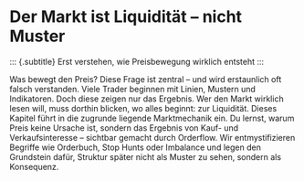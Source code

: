 # Der Markt ist Liquidität – nicht Muster
::: {.subtitle}
Erst verstehen, wie Preisbewegung wirklich entsteht
:::

Was bewegt den Preis? Diese Frage ist zentral – und wird erstaunlich oft falsch verstanden. Viele Trader beginnen mit Linien, Mustern und Indikatoren. Doch diese zeigen nur das Ergebnis. Wer den Markt wirklich lesen will, muss dorthin blicken, wo alles beginnt: zur Liquidität. Dieses Kapitel führt in die zugrunde liegende Marktmechanik ein. Du lernst, warum Preis keine Ursache ist, sondern das Ergebnis von Kauf- und Verkaufsinteresse – sichtbar gemacht durch Orderflow. Wir entmystifizieren Begriffe wie Orderbuch, Stop Hunts oder Imbalance und legen den Grundstein dafür, Struktur später nicht als Muster zu sehen, sondern als Konsequenz.